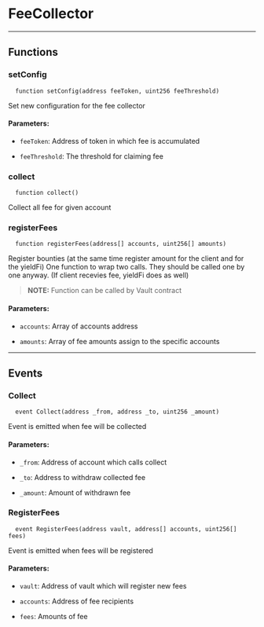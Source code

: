 # FeeCollector




___

## Functions

### setConfig

```solidity
  function setConfig(address feeToken, uint256 feeThreshold)
```

Set new configuration for the fee collector



#### Parameters:

- `feeToken`: Address of token in which fee is accumulated

- `feeThreshold`: The threshold for claiming fee

### collect

```solidity
  function collect()
```

Collect all fee for given account



### registerFees

```solidity
  function registerFees(address[] accounts, uint256[] amounts)
```

Register bounties (at the same time register amount for the client and for the yieldFi)
One function to wrap two calls. They should be called one by one anyway.
(If client recevies fee, yieldFi does as well)


> **NOTE:** Function can be called by Vault contract

#### Parameters:

- `accounts`: Array of accounts address

- `amounts`: Array of fee amounts assign to the specific accounts



___

## Events

### Collect

```solidity
  event Collect(address _from, address _to, uint256 _amount)
```
Event is emitted when fee will be collected


#### Parameters:

- `_from`: Address of account which calls collect

- `_to`: Address to withdraw collected fee

- `_amount`: Amount of withdrawn fee

### RegisterFees

```solidity
  event RegisterFees(address vault, address[] accounts, uint256[] fees)
```
Event is emitted when fees will be registered


#### Parameters:

- `vault`: Address of vault which will register new fees

- `accounts`: Address of fee recipients

- `fees`: Amounts of fee

